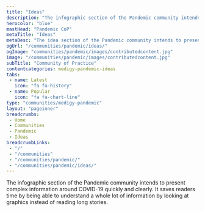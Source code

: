```yaml
---
title: "Ideas"
description: "The infographic section of the Pandemic community intends to present complex information around COVID-19 quickly and clearly. It saves readers time by being able to understand a whole lot of information by looking at graphics instead of reading long stories."
herocolor: "blue"
mastHead: "Pandemic CoP"
metaTitle: "Ideas"
metaDesc: "The idea section of the Pandemic community intends to present complex information around COVID-19 quickly and clearly. It saves readers time by being able to understand a whole lot of information by looking at graphics instead of reading long stories."
ogUrl: "/communities/pandemic/ideas/"
ogImage: "communities/pandemic/images/contributedcontent.jpg"
image: "/communities/pandemic/images/contributedcontent.jpg"
subTitle: "Community of Practice"
contentcategories: medigy-pandemic-ideas
tabs:
 - name: Latest
   icon: "fa fa-history"
 - name: Popular
   icon: "fa fa-chart-line"
type: "communities/medigy-pandemic"
layout: "pageinner"
breadcrumbs:
 - Home
 - Communities
 - Pandemic
 - Ideas
breadcrumbLinks:
 - "/"
 - "/communities"
 - "/communities/pandemic/"
 - "/communities/pandemic/ideas/"
---
```

The infographic section of the Pandemic community intends to present complex information around COVID-19 quickly and clearly. It saves readers time by being able to understand a whole lot of information by looking at graphics instead of reading long stories.